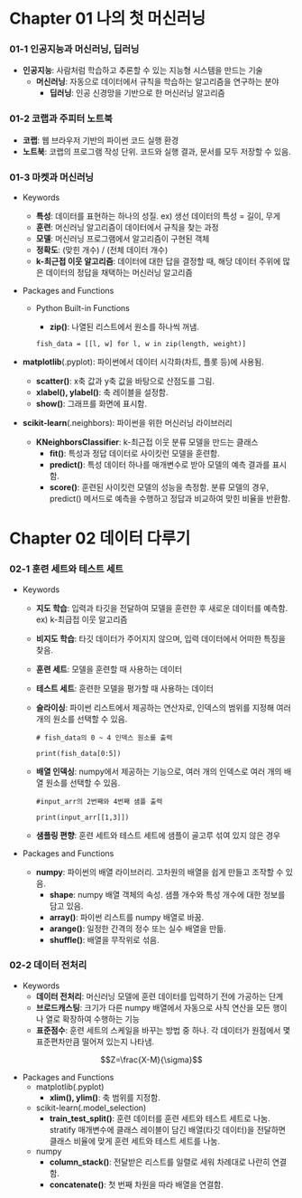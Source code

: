 # Chapter 01 나의 첫 머신러닝

### 01-1 인공지능과 머신러닝, 딥러닝
- **인공지능**: 사람처럼 학습하고 추론할 수 있는 지능형 시스템을 만드는 기술
  - **머신러닝**: 자동으로 데이터에서 규칙을 학습하는 알고리즘을 연구하는 분야
    - **딥러닝**: 인공 신경망을 기반으로 한 머신러닝 알고리즘

### 01-2 코랩과 주피터 노트북
- **코랩**: 웹 브라우저 기반의 파이썬 코드 실행 환경
- **노트북**: 코랩의 프로그램 작성 단위. 코드와 실행 결과, 문서를 모두 저장할 수 있음.

### 01-3 마켓과 머신러닝
- Keywords
  - **특성**: 데이터를 표현하는 하나의 성질. ex) 생선 데이터의 특성 = 길이, 무게
  - **훈련**: 머신러닝 알고리즘이 데이터에서 규칙을 찾는 과정
  - **모델**: 머신러닝 프로그램에서 알고리즘이 구현된 객체
  - **정확도**: (맞힌 개수) / (전체 데이터 개수)
  - **k-최근접 이웃 알고리즘**: 데이터에 대한 답을 결정할 때, 해당 데이터 주위에 많은 데이터의 정답을 채택하는 머신러닝 알고리즘

- Packages and Functions
  - Python Built-in Functions
    - **zip()**: 나열된 리스트에서 원소를 하나씩 꺼냄.
   
     `fish_data = [[l, w] for l, w in zip(length, weight)]`

 - **matplotlib**(.pyplot): 파이썬에서 데이터 시각화(차트, 플롯 등)에 사용됨.
   - **scatter()**: x축 값과 y축 값을 바탕으로 산점도를 그림.
   - **xlabel(), ylabel()**: 축 레이블을 설정함.
   - **show()**: 그래프를 화면에 표시함.

 - **scikit-learn**(.neighbors): 파이썬을 위한 머신러닝 라이브러리
   - **KNeighborsClassifier**: k-최근접 이웃 분류 모델을 만드는 클래스
     - **fit()**: 특성과 정답 데이터로 사이킷런 모델을 훈련함.
     - **predict()**: 특성 데이터 하나를 매개변수로 받아 모델의 예측 결과를 표시함.
     - **score()**: 훈련된 사이킷런 모델의 성능을 측정함. 분류 모델의 경우, predict() 메서드로 예측을 수행하고 정답과 비교하여 맞힌 비율을 반환함.

# Chapter 02 데이터 다루기
### 02-1 훈련 세트와 테스트 세트
- Keywords
  - **지도 학습**: 입력과 타깃을 전달하여 모델을 훈련한 후 새로운 데이터를 예측함. ex) k-최급접 이웃 알고리즘
  - **비지도 학습**: 타깃 데이터가 주어지지 않으며, 입력 데이터에서 어떠한 특징을 찾음.
  - **훈련 세트**: 모델을 훈련할 때 사용하는 데이터
  - **테스트 세트**: 훈련한 모델을 평가할 때 사용하는 데이터
  - **슬라이싱**: 파이썬 리스트에서 제공하는 연산자로, 인덱스의 범위를 지정해 여러 개의 원소를 선택할 수 있음.

    `# fish_data의 0 ~ 4 인덱스 원소를 출력` 

    `print(fish_data[0:5]) `

  - **배열 인덱싱**: numpy에서 제공하는 기능으로, 여러 개의 인덱스로 여러 개의 배열 원소를 선택할 수 있음.

    `#input_arr의 2번째와 4번째 샘플 출력`

    `print(input_arr[[1,3]])`

  - **샘플링 편향**: 훈련 세트와 테스트 세트에 샘플이 골고루 섞여 있지 않은 경우
  
- Packages and Functions
  - **numpy**: 파이썬의 배열 라이브러리. 고차원의 배열을 쉽게 만들고 조작할 수 있음.
    - **shape**: numpy 배열 객체의 속성. 샘플 개수와 특성 개수에 대한 정보를 담고 있음.
    - **array()**: 파이썬 리스트를 numpy 배열로 바꿈.
    - **arange()**: 일정한 간격의 정수 또는 실수 배열을 만듦.
    - **shuffle()**: 배열을 무작위로 섞음.

### 02-2 데이터 전처리
- Keywords
  - **데이터 전처리**: 머신러닝 모델에 훈련 데이터를 입력하기 전에 가공하는 단계
  - **브로드캐스팅**: 크기가 다른 numpy 배열에서 자동으로 사칙 연산을 모든 행이나 열로 확장하여 수행하는 기능
  - **표준점수**: 훈련 세트의 스케일을 바꾸는 방법 중 하나. 각 데이터가 원점에서 몇 표준편차만큼 떨어져 있는지 나타냄.

$$Z=\frac{X-M}{\sigma}$$

- Packages and Functions
  - matplotlib(.pyplot)
    - **xlim(), ylim()**: 축 범위를 지정함.
  - scikit-learn(.model_selection)
    - **train_test_split()**: 훈련 데이터를 훈련 세트와 테스트 세트로 나눔. stratify 매개변수에 클래스 레이블이 담긴 배열(타깃 데이터)을 전달하면 클래스 비율에 맞게 훈련 세트와 테스트 세트를 나눔.
  - numpy
    - **column_stack()**: 전달받은 리스트를 일렬로 세워 차례대로 나란히 연결함.
    - **concatenate()**: 첫 번째 차원을 따라 배열을 연결함.
